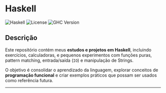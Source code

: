 # Haskell

![Haskell](https://img.shields.io/badge/language-Haskell-blue)
![License](https://img.shields.io/badge/license-MIT-green)
![GHC Version](https://img.shields.io/badge/ghc-9.6-blue) <!-- ajuste se necessário -->

## Descrição

Este repositório contém meus **estudos e projetos em Haskell**, incluindo exercícios, calculadoras, e pequenos experimentos com funções puras, pattern matching, entrada/saída (`IO`) e manipulação de Strings.  

O objetivo é consolidar o aprendizado da linguagem, explorar conceitos de **programação funcional** e criar exemplos práticos que possam ser usados como referência futura.

---
